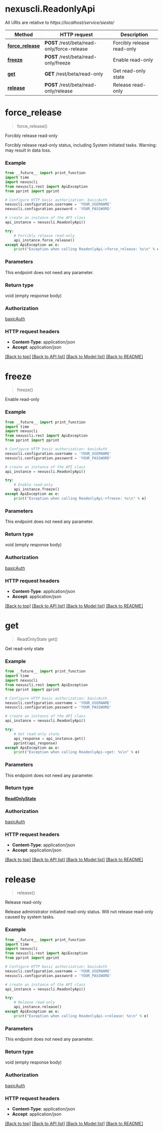 # nexuscli.ReadonlyApi

All URIs are relative to *https://localhost/service/siesta/*

Method | HTTP request | Description
------------- | ------------- | -------------
[**force_release**](ReadonlyApi.md#force_release) | **POST** /rest/beta/read-only/force-release | Forcibly release read-only
[**freeze**](ReadonlyApi.md#freeze) | **POST** /rest/beta/read-only/freeze | Enable read-only
[**get**](ReadonlyApi.md#get) | **GET** /rest/beta/read-only | Get read-only state
[**release**](ReadonlyApi.md#release) | **POST** /rest/beta/read-only/release | Release read-only


# **force_release**
> force_release()

Forcibly release read-only

Forcibly release read-only status, including System initiated tasks. Warning: may result in data loss.

### Example 
```python
from __future__ import print_function
import time
import nexuscli
from nexuscli.rest import ApiException
from pprint import pprint

# Configure HTTP basic authorization: basicAuth
nexuscli.configuration.username = 'YOUR_USERNAME'
nexuscli.configuration.password = 'YOUR_PASSWORD'

# create an instance of the API class
api_instance = nexuscli.ReadonlyApi()

try: 
    # Forcibly release read-only
    api_instance.force_release()
except ApiException as e:
    print("Exception when calling ReadonlyApi->force_release: %s\n" % e)
```

### Parameters
This endpoint does not need any parameter.

### Return type

void (empty response body)

### Authorization

[basicAuth](../README.md#basicAuth)

### HTTP request headers

 - **Content-Type**: application/json
 - **Accept**: application/json

[[Back to top]](#) [[Back to API list]](../README.md#documentation-for-api-endpoints) [[Back to Model list]](../README.md#documentation-for-models) [[Back to README]](../README.md)

# **freeze**
> freeze()

Enable read-only



### Example 
```python
from __future__ import print_function
import time
import nexuscli
from nexuscli.rest import ApiException
from pprint import pprint

# Configure HTTP basic authorization: basicAuth
nexuscli.configuration.username = 'YOUR_USERNAME'
nexuscli.configuration.password = 'YOUR_PASSWORD'

# create an instance of the API class
api_instance = nexuscli.ReadonlyApi()

try: 
    # Enable read-only
    api_instance.freeze()
except ApiException as e:
    print("Exception when calling ReadonlyApi->freeze: %s\n" % e)
```

### Parameters
This endpoint does not need any parameter.

### Return type

void (empty response body)

### Authorization

[basicAuth](../README.md#basicAuth)

### HTTP request headers

 - **Content-Type**: application/json
 - **Accept**: application/json

[[Back to top]](#) [[Back to API list]](../README.md#documentation-for-api-endpoints) [[Back to Model list]](../README.md#documentation-for-models) [[Back to README]](../README.md)

# **get**
> ReadOnlyState get()

Get read-only state



### Example 
```python
from __future__ import print_function
import time
import nexuscli
from nexuscli.rest import ApiException
from pprint import pprint

# Configure HTTP basic authorization: basicAuth
nexuscli.configuration.username = 'YOUR_USERNAME'
nexuscli.configuration.password = 'YOUR_PASSWORD'

# create an instance of the API class
api_instance = nexuscli.ReadonlyApi()

try: 
    # Get read-only state
    api_response = api_instance.get()
    pprint(api_response)
except ApiException as e:
    print("Exception when calling ReadonlyApi->get: %s\n" % e)
```

### Parameters
This endpoint does not need any parameter.

### Return type

[**ReadOnlyState**](ReadOnlyState.md)

### Authorization

[basicAuth](../README.md#basicAuth)

### HTTP request headers

 - **Content-Type**: application/json
 - **Accept**: application/json

[[Back to top]](#) [[Back to API list]](../README.md#documentation-for-api-endpoints) [[Back to Model list]](../README.md#documentation-for-models) [[Back to README]](../README.md)

# **release**
> release()

Release read-only

Release administrator initiated read-only status. Will not release read-only caused by system tasks.

### Example 
```python
from __future__ import print_function
import time
import nexuscli
from nexuscli.rest import ApiException
from pprint import pprint

# Configure HTTP basic authorization: basicAuth
nexuscli.configuration.username = 'YOUR_USERNAME'
nexuscli.configuration.password = 'YOUR_PASSWORD'

# create an instance of the API class
api_instance = nexuscli.ReadonlyApi()

try: 
    # Release read-only
    api_instance.release()
except ApiException as e:
    print("Exception when calling ReadonlyApi->release: %s\n" % e)
```

### Parameters
This endpoint does not need any parameter.

### Return type

void (empty response body)

### Authorization

[basicAuth](../README.md#basicAuth)

### HTTP request headers

 - **Content-Type**: application/json
 - **Accept**: application/json

[[Back to top]](#) [[Back to API list]](../README.md#documentation-for-api-endpoints) [[Back to Model list]](../README.md#documentation-for-models) [[Back to README]](../README.md)

